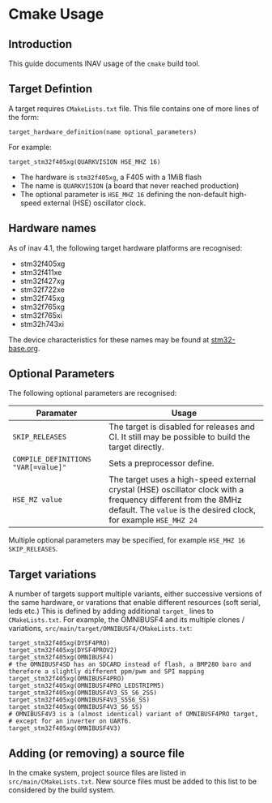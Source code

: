 # Cmake Usage

## Introduction

This guide documents INAV usage of the `cmake` build tool.

## Target Defintion

A target requires `CMakeLists.txt` file. This file contains one of more lines of the form:

```
target_hardware_definition(name optional_parameters)
```

For example:

```
target_stm32f405xg(QUARKVISION HSE_MHZ 16)
```

* The hardware is `stm32f405xg`, a F405 with a 1MiB flash
* The name is `QUARKVISION` (a board that never reached production)
* The optional parameter is `HSE_MHZ 16` defining the non-default high-speed external (HSE) oscillator clock.

## Hardware names

As of inav 4.1, the following target hardware platforms are recognised:

* stm32f405xg
* stm32f411xe
* stm32f427xg
* stm32f722xe
* stm32f745xg
* stm32f765xg
* stm32f765xi
* stm32h743xi

The device characteristics for these names may be found at [stm32-base.org](https://stm32-base.org/cheatsheets/linker-memory-regions/).

## Optional Parameters

The following optional parameters are recognised:

| Paramater | Usage |
| --------- | ----- |
| `SKIP_RELEASES` | The target is disabled for releases and CI. It still may be possible to build the target directly. |
| `COMPILE_DEFINITIONS "VAR[=value]"` | Sets a preprocessor define. |
| `HSE_MZ value` | The target uses a high-speed external crystal (HSE) oscillator clock with a frequency different from the 8MHz default. The `value` is the desired clock, for example `HSE_MHZ 24` |

Multiple optional parameters may be specified, for example `HSE_MHZ 16 SKIP_RELEASES`.

## Target variations

A number of targets support multiple variants, either successive versions of the same hardware, or varations that enable different resources (soft serial, leds etc.) This is defined by adding additional `target_` lines to `CMakeLists.txt`. For example, the OMNIBUSF4 and its multiple clones / variations, `src/main/target/OMNIBUSF4/CMakeLists.txt`:

```
target_stm32f405xg(DYSF4PRO)
target_stm32f405xg(DYSF4PROV2)
target_stm32f405xg(OMNIBUSF4)
# the OMNIBUSF4SD has an SDCARD instead of flash, a BMP280 baro and therefore a slightly different ppm/pwm and SPI mapping
target_stm32f405xg(OMNIBUSF4PRO)
target_stm32f405xg(OMNIBUSF4PRO_LEDSTRIPM5)
target_stm32f405xg(OMNIBUSF4V3_S5_S6_2SS)
target_stm32f405xg(OMNIBUSF4V3_S5S6_SS)
target_stm32f405xg(OMNIBUSF4V3_S6_SS)
# OMNIBUSF4V3 is a (almost identical) variant of OMNIBUSF4PRO target,
# except for an inverter on UART6.
target_stm32f405xg(OMNIBUSF4V3)
```

## Adding (or removing) a source file

In the cmake system, project source files are listed in `src/main/CMakeLists.txt`. New source files must be added to this list to be considered by the build system.
